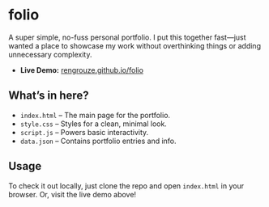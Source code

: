 # folio

A super simple, no-fuss personal portfolio. I put this together fast—just wanted a place to showcase my work without overthinking things or adding unnecessary complexity.

- **Live Demo:** [rengrouze.github.io/folio](https://rengrouze.github.io/folio/)

## What’s in here?

- `index.html` – The main page for the portfolio.
- `style.css` – Styles for a clean, minimal look.
- `script.js` – Powers basic interactivity.
- `data.json` – Contains portfolio entries and info.

## Usage

To check it out locally, just clone the repo and open `index.html` in your browser. Or, visit the live demo above!
